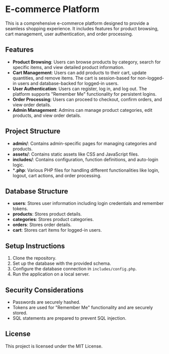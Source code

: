 # E-commerce Platform

This is a comprehensive e-commerce platform designed to provide a seamless shopping experience. It includes features for product browsing, cart management, user authentication, and order processing.

## Features

- **Product Browsing**: Users can browse products by category, search for specific items, and view detailed product information.
- **Cart Management**: Users can add products to their cart, update quantities, and remove items. The cart is session-based for non-logged-in users and database-backed for logged-in users.
- **User Authentication**: Users can register, log in, and log out. The platform supports "Remember Me" functionality for persistent logins.
- **Order Processing**: Users can proceed to checkout, confirm orders, and view order details.
- **Admin Management**: Admins can manage product categories, edit products, and view order details.

## Project Structure

- **admin/**: Contains admin-specific pages for managing categories and products.
- **assets/**: Contains static assets like CSS and JavaScript files.
- **includes/**: Contains configuration, function definitions, and auto-login logic.
- ***.php**: Various PHP files for handling different functionalities like login, logout, cart actions, and order processing.

## Database Structure

- **users**: Stores user information including login credentials and remember tokens.
- **products**: Stores product details.
- **categories**: Stores product categories.
- **orders**: Stores order details.
- **cart**: Stores cart items for logged-in users.

## Setup Instructions

1. Clone the repository.
2. Set up the database with the provided schema.
3. Configure the database connection in `includes/config.php`.
4. Run the application on a local server.

## Security Considerations

- Passwords are securely hashed.
- Tokens are used for "Remember Me" functionality and are securely stored.
- SQL statements are prepared to prevent SQL injection.

## License

This project is licensed under the MIT License.
